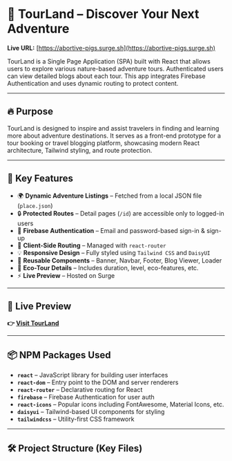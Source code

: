 # 🌄 TourLand – Discover Your Next Adventure

**Live URL:** [https://abortive-pigs.surge.sh](https://abortive-pigs.surge.sh)

TourLand is a Single Page Application (SPA) built with React that allows users to explore various nature-based adventure tours. Authenticated users can view detailed blogs about each tour. This app integrates Firebase Authentication and uses dynamic routing to protect content.

---

## 🔥 Purpose

TourLand is designed to inspire and assist travelers in finding and learning more about adventure destinations. It serves as a front-end prototype for a tour booking or travel blogging platform, showcasing modern React architecture, Tailwind styling, and route protection.

---

## 🧩 Key Features

- 🌍 **Dynamic Adventure Listings** – Fetched from a local JSON file (`place.json`)
- 🔒 **Protected Routes** – Detail pages (`/id`) are accessible only to logged-in users
- 🔐 **Firebase Authentication** – Email and password-based sign-in & sign-up
- 🧭 **Client-Side Routing** – Managed with `react-router`
- 💡 **Responsive Design** – Fully styled using `Tailwind CSS` and `DaisyUI`
- 💬 **Reusable Components** – Banner, Navbar, Footer, Blog Viewer, Loader
- 🌿 **Eco-Tour Details** – Includes duration, level, eco-features, etc.
- ⚡ **Live Preview** – Hosted on Surge

---

## 🚀 Live Preview

**👉 [Visit TourLand](https://abortive-pigs.surge.sh)**

---

## 📦 NPM Packages Used

- **`react`** – JavaScript library for building user interfaces
- **`react-dom`** – Entry point to the DOM and server renderers
- **`react-router`** – Declarative routing for React
- **`firebase`** – Firebase Authentication for user auth
- **`react-icons`** – Popular icons including FontAwesome, Material Icons, etc.
- **`daisyui`** – Tailwind-based UI components for styling
- **`tailwindcss`** – Utility-first CSS framework

---

## 🛠️ Project Structure (Key Files)

